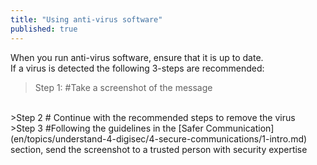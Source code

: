 ```yaml
---
title: "Using anti-virus software"
published: true
---
```

When you run anti-virus software, ensure that it is up to date.
<br>
If a virus is detected the following 3-steps are recommended:
<br>
>Step 1:
#Take a screenshot of the message

<br>
>Step 2
# Continue with the recommended steps to remove the virus

<br>
>Step 3
#Following the guidelines in the [Safer Communication](en/topics/understand-4-digisec/4-secure-communications/1-intro.md) section, send the screenshot to a trusted person with security expertise
